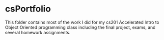 # csPortfolio #
 
This folder contains most of the work I did for my cs201 Accelerated Intro to Object Oriented programming class including the final project, exams, and several homework assignments.